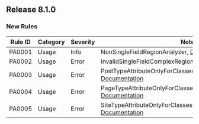 ﻿## Release 8.1.0

### New Rules
Rule ID | Category | Severity | Notes
--------|----------|----------|-------
PA0001 | Usage | Info | NonSingleFieldRegionAnalyzer, [Documentation](PA0001/README.md)
PA0002 | Usage | Error | InvalidSingleFieldComplexRegionAnalyzer, [Documentation](PA0002/README.md)
PA0003 | Usage | Error | PostTypeAttributeOnlyForClassesInheritingPostAnalyzer, [Documentation](PA0003/README.md)
PA0004 | Usage | Error | PageTypeAttributeOnlyForClassesInheritingPageAnalyzer, [Documentation](PA0004/README.md)
PA0005 | Usage | Error | SiteTypeAttributeOnlyForClassesInheritingSiteContentAnalyzer, [Documentation](PA0005/README.md)